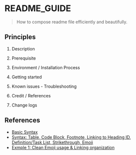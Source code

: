 # README_GUIDE

> How to compose readme file efficiently and beautifully.

## Principles

1. Description

2. Prerequisite

3. Environment / Installation Process

4. Getting started

5. Known issues - Troubleshooting

6. Credit / References

7. Change logs



## References

- [Basic Syntax][1]
- [Syntax: Table, Code Block, Footnote, Linking to Heading ID, Definition/Task List, Strikethrough, Emoji][2]
- [Exmple 1: Clean Emoji usage & Linking organization][3]

[1]: https://www.markdownguide.org/basic-syntax/
[2]: https://www.markdownguide.org/extended-syntax/
[3]: https://github.com/llefranc/42_ft_containers/blob/main/README.md
